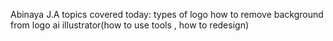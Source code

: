Abinaya J.A
topics covered today: types of logo 
how to remove background from logo 
ai illustrator(how to use tools , how to redesign)
